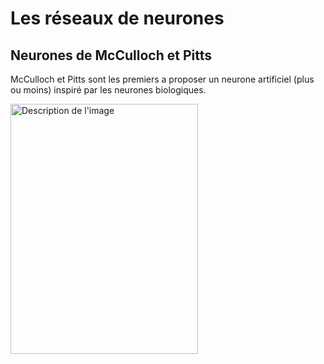 # Les réseaux de neurones

## Neurones de McCulloch et Pitts

McCulloch et Pitts sont les premiers a proposer un neurone artificiel (plus ou moins) inspiré par les neurones biologiques.

<img src="images/Roman_baths_2014_70.jpg" alt="Description de l'image" width="300" height="400">

